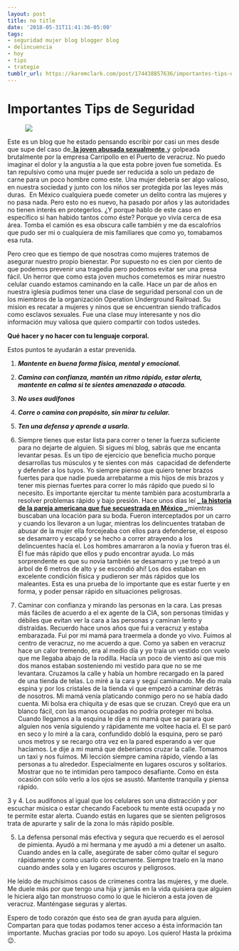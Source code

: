 ```yaml
---
layout: post
title: no title
date: '2018-05-31T11:41:36-05:00'
tags:
- seguridad mujer blog blogger blog
- delincuencia
- hoy
- tips
- trategie
tumblr_url: https://karemclark.com/post/174438857636/importantes-tips-de-seguridad
---
```

# Importantes Tips de Seguridad
<figure class="tmblr-full" data-orig-height="1536" data-orig-width="1024"><img src="https://64.media.tumblr.com/526cfc57ce866bb0018cd29d574e5dfa/tumblr_inline_p9lq5pH6711t4qra9_1280.jpg" data-orig-height="1536" data-orig-width="1024"></figure>

Este es un blog que he estado pensando escribir por casi un mes desde que supe del caso de_**[la joven abusada sexualmente](https://t.umblr.com/redirect?z=http%3A%2F%2Fwww.notinfomex.mx%2F2018%2F04%2Ftrasciende-video-donde-una-mujer-es.html&t=MzY3MDI0ZTlmOGE5ZjFmZjU5OTgzYThmYzEwODMwY2I0N2IwOWI1MixmNDczODFjYTE2Njg1ZWVhNzdiNmE0MzI1Y2RhM2UzZjZkZWEyMDkz)**_y golpeada brutalmente por la empresa Carripollo en el Puerto de veracruz. No puedo imaginar el dolor y la angustia a la que esta pobre joven fue sometida. Es tan repulsivo como una mujer puede ser reducida a solo un pedazo de carne para un poco hombre como este. Una mujer debería ser algo valioso, en nuestra sociedad y junto con los niños ser protegida por las leyes más duras. &nbsp;En México cualquiera puede cometer un delito contra las mujeres y no pasa nada. Pero esto no es nuevo, ha pasado por años y las autoridades no tienen interés en protegerlos. ¿Y porque hablo de este caso en específico si han habido tantos como éste? Porque yo vivía cerca de esa área. Tomba el camión es esa obscura calle también y me da escalofríos que pudo ser mi o cualquiera de mis familiares que como yo, tomabamos esa ruta.

Pero creo que es tiempo de que nosotras como mujeres tratemos de asegurar nuestro propio bienestar. Por supuesto no es cien por ciento de que podemos prevenir una tragedia pero podemos evitar ser una presa fácil. Un herror que como esta joven muchos cometemos es mirar nuestro celular cuando estamos caminando en la calle. Hace un par de años en nuestra iglesia pudimos tener una clase de seguridad personal con un de los miembros de la organización Operation Underground Railroad. Su mision es recatar a mujeres y ninos que se encuentran siendo traficados como esclavos sexuales. Fue una clase muy interesante y nos dio información muy valiosa que quiero compartir con todos ustedes.

**Qué hacer y no hacer con tu lenguaje corporal.**

Estos puntos te ayudarán a estar prevenida.

1. **_Mantente en buena forma física, mental y emocional._** 
2. **_Camina con confianza, mantén un ritmo rápido, estar alerta, mantente en calma si te sientes amenazada o atacada._** 
3. **_No uses audifonos_** 
4. **_Corre o camina con propósito, sin mirar tu celular._** 
5. **_Ten una defensa y aprende a usarla._**

1. Siempre tienes que estar lista para correr o tener la fuerza suficiente para no dejarte de alguien. Si sigues mi blog, sabrás que me encanta levantar pesas. Es un tipo de ejercicio que beneficia mucho porque desarrollas tus músculos y te sientes con más &nbsp;capacidad de defenderte y defender a los tuyos. Yo siempre pienso que quiero tener brazos fuertes para que nadie pueda arrebatarme a mis hijos de mis brazos y tener mis piernas fuertes para correr lo más rápido que puedo si lo necesito. Es importante ejercitar tu mente también para acostumbrarla a resolver problemas rápido y bajo presión. Hace unos días leí [_ **la historia de la pareja americana que fue secuestrada en México** _](https://t.umblr.com/redirect?z=https%3A%2F%2Fnypost.com%2F2018%2F05%2F16%2Fwe-were-kidnapped-while-on-vacation-in-mexico%2F&t=ZDk5MzkwMzI3NDA0OTVlN2MxYzM3YTE3OTg5N2RjYjhlY2RhYjYzZCwyODAzYjhkZjkyZjcwNDM2MDc1MTA4ZDdkNWYxM2IyMjkzYWE0NjU5)mientras buscaban una locación para su boda. Fueron interceptados por un carro y cuando los llevaron a un lugar, mientras los delincuentes trataban de abusar de la mujer ella forcejeaba con ellos para defenderse, el esposo se desamarro y escapó y se hecho a correr atrayendo a los delincuentes hacía el. Los hombres amarraron a la novia y fueron tras él. Él fue más rápido que ellos y pudo encontrar ayuda. Lo más sorprendente es que su novia también se desamarro y ¡se trepó a un árbol de 6 metros de alto y se escondió ahí! Los dos estaban en excelente condición física y pudieron ser más rápidos que los maleantes. Esta es una prueba de lo importante que es estar fuerte y en forma, y poder pensar rápido en situaciones peligrosas.

2. Caminar con confianza y mirando las personas en la cara. Las presas más fáciles de acuerdo a el ex agente de la CIA, son personas tímidas y débiles que evitan ver la cara a las personas y caminan lento y distraídas. Recuerdo hace unos años que fui a veracruz y estaba embarazada. Fui por mi mamá para traermela a donde yo vivo. Fuimos al centro de veracruz, no me acuerdo a que. Como ya saben en veracruz hace un calor tremendo, era al medio día y yo traía un vestido con vuelo que me llegaba abajo de la rodilla. Hacía un poco de viento así que mis dos manos estaban sosteniendo mi vestido para que no se me levantara. Cruzamos la calle y había un hombre recargado en la pared de una tienda de telas. Lo miré a la cara y seguí caminando. Me dio mala espina y por los cristales de la tienda vi que empezó a caminar detrás de nosotros. Mi mamá venía platicando conmigo pero no se había dado cuenta. Mi bolsa era chiquita y de esas que se cruzan. Creyó que era un blanco fácil, con las manos ocupadas no podría proteger mi bolsa. Cuando llegamos a la esquina le dije a mi mamá que se parara que alguien nos venía siguiendo y rápidamente me voltee hacia el. El se paró en seco y lo miré a la cara, confundido dobló la esquina, pero se paró unos metros y se recargo otra vez en la pared esperando a ver que hacíamos. Le dije a mi mamá que deberíamos cruzar la calle. Tomamos un taxi y nos fuimos. Mi lección siempre camina rápido, viendo a las personas a tu alrededor. Especialmente en lugares oscuros y solitarios. Mostrar que no te intimidan pero tampoco desafiante. Como en ésta ocasión con sólo verlo a los ojos se asustó. Mantente tranquila y piensa rápido.

3 y 4. Los audífonos al igual que los celulares son una distracción y por escuchar música o estar checando Facebook tu mente está ocupada y no te permite estar alerta. Cuando estás en lugares que se sienten peligrosos trata de apurarte y salir de la zona lo más rápido posible.

5. La defensa personal más efectiva y segura que recuerdo es el aerosol de pimienta. Ayudó a mi hermana y me ayudó a mi a detener un asalto. Cuando andes en la calle, asegúrate de saber cómo quitar el seguro rápidamente y como usarlo correctamente. Siempre traelo en la mano cuando andes sola y en lugares oscuros y peligrosos.

He leído de muchísimos casos de crímenes contra las mujeres, y me duele. Me duele más por que tengo una hija y jamás en la vida quisiera que alguien le hiciera algo tan monstruoso como lo que le hicieron a esta joven de veracruz. Manténgase seguras y alertas.

Espero de todo corazón que ésto sea de gran ayuda para alguien. Compartan para que todas podamos tener acceso a ésta información tan importante. Muchas gracias por todo su apoyo. Los quiero! Hasta la próxima 😉.


